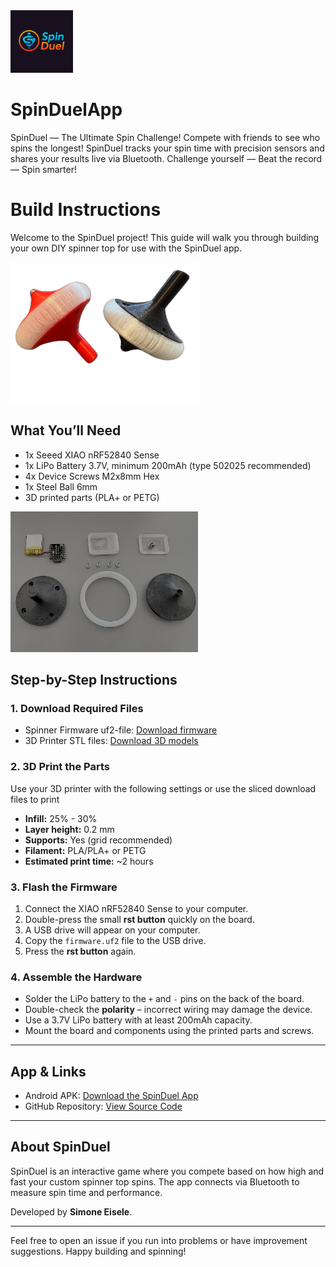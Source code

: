 <img src="images/appIcon.png" alt="Example Image" width="100"/> 

# SpinDuelApp

SpinDuel — The Ultimate Spin Challenge! Compete with friends to see who spins the longest! SpinDuel tracks your spin time with precision sensors and shares your results live via Bluetooth. Challenge yourself — Beat the record — Spin smarter!

# Build Instructions

Welcome to the SpinDuel project! This guide will walk you through building your own DIY spinner top for use with the SpinDuel app.

<img src="images/spinner_rbrw.png" alt="Example Image" width="300"/> 

## What You’ll Need

- 1x Seeed XIAO nRF52840 Sense  
- 1x LiPo Battery 3.7V, minimum 200mAh (type 502025 recommended)  
- 4x Device Screws M2x8mm Hex  
- 1x Steel Ball 6mm  
- 3D printed parts (PLA+ or PETG)  

<img src="images/spinner_parts.png" alt="Example Image" width="300"/> 

## Step-by-Step Instructions

### 1. Download Required Files

- Spinner Firmware uf2-file: [Download firmware](https://github.com/SmonSE/SpinDuelApp/tree/main/firmware)  
- 3D Printer STL files: [Download 3D models](https://www.printables.com/...)  

### 2. 3D Print the Parts

Use your 3D printer with the following settings or use the sliced download files to print

- **Infill:** 25% - 30%  
- **Layer height:** 0.2 mm  
- **Supports:** Yes (grid recommended)  
- **Filament:** PLA/PLA+ or PETG  
- **Estimated print time:** ~2 hours  

### 3. Flash the Firmware

1. Connect the XIAO nRF52840 Sense to your computer.  
2. Double-press the small **rst button** quickly on the board.  
3. A USB drive will appear on your computer.  
4. Copy the `firmware.uf2` file to the USB drive.
5. Press the **rst button** again.

### 4. Assemble the Hardware

- Solder the LiPo battery to the `+` and `-` pins on the back of the board.  
- Double-check the **polarity** – incorrect wiring may damage the device.  
- Use a 3.7V LiPo battery with at least 200mAh capacity.  
- Mount the board and components using the printed parts and screws.  

---

## App & Links

- Android APK: [Download the SpinDuel App](https://example.com/spinduel.apk)  
- GitHub Repository: [View Source Code](https://github.com/dein-repo/spinduel)

---

## About SpinDuel

SpinDuel is an interactive game where you compete based on how high and fast your custom spinner top spins. The app connects via Bluetooth to measure spin time and performance.

Developed by **Simone Eisele**.

---

Feel free to open an issue if you run into problems or have improvement suggestions. Happy building and spinning!
